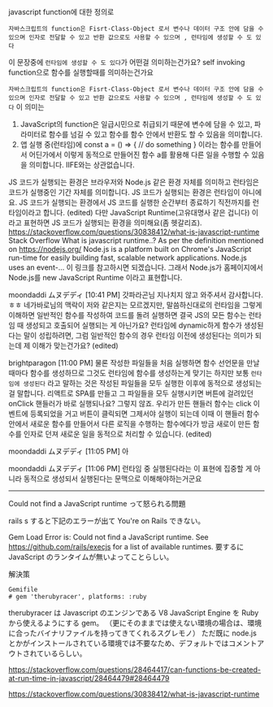 javascript function에 대한 정의로

`자바스크립트의 function은 Fisrt-Class-Object 로서 변수나 데이터 구조 안에 담을 수 있으며 인자로 전달할 수 있고 반환 값으로도 사용할 수 있으며 , 런타임에 생성할 수 도 있다`

이 문장중에 `런타임에 생성할 수 도 있다`가 어떤걸 의미하는건가요?
self invoking function으로 함수를 실행할때를 의미하는건가요

`자바스크립트의 function은 Fisrt-Class-Object 로서 변수나 데이터 구조 안에 담을 수 있으며 인자로 전달할 수 있고 반환 값으로도 사용할 수 있으며 , 런타임에 생성할 수 도 있다`
이 의미는

1. JavaScript의 function은 일급시민으로 취급되기 때문에 변수에 담을 수 있고, 파라미터로 함수를 넘길 수 있고 함수를 함수 안에서 반환도 할 수 있음을 의미합니다.
2. 앱 실행 중(런타임)에 const a = () => { // do something } 이라는 함수를 만들어서 어딘가에서 이렇게 동적으로 만들어진 함수 a를 활용해 다른 일을 수행할 수 있음을 의미합니다.
   IIFE와는 상관없습니다.

JS 코드가 실행되는 환경은 브라우저와 Node.js 같은 환경 자체를 의미하고
런타임은 코드가 실행중인 기간 자체를 의미합니다.
JS 코드가 실행되는 환경은 런타임이 아니에요. JS 코드가 실행되는 환경에서 JS 코드를 실행한 순간부터 종료하기 직전까지를 런타임이라고 합니다. (edited)
다만 JavaScript Runtime(고유대명사 같은 겁니다) 이라고 표현하면 JS 코드가 실행되는 환경을 의미해요(좀 헷갈리죠).
https://stackoverflow.com/questions/30838412/what-is-javascript-runtime
Stack Overflow
What is javascript runtime..?
As per the definition mentioned on https://nodejs.org/ Node.js is a platform built on Chrome's JavaScript run-time for easily building fast, scalable network applications. Node.js uses an event-...
이 링크를 참고하시면 되겠습니다.
그래서 Node.js가 홈페이지에서 Node.js를 new JavaScript Runtime 이라고 표현합니다.

moondaddi ムヌデディ [10:41 PM]
갓파라곤님 지나치지 않고 와주셔서 감사합니다. ㅎㅎ
네가바로님의 맥락이 저와 같은지는 모르겠지만, 말씀하신대로의 런타임을 그렇게 이해하면 일반적인 함수를 작성하여 코드를 돌려 실행하면 결국 JS의 모든 함수는 런타임 때 생성되고 호출되어 실행되는 게 아닌가요? 런타임에 dynamic하게 함수가 생성된다는 말이 성립하려면, 그럼 일반적인 함수의 경우 런타임 이전에 생성된다는 의미가 되는데 제 이해가 맞는건가요? (edited)

brightparagon [11:00 PM]
물론 작성한 파일들을 처음 실행하면 함수 선언문을 만날때마다 함수를 생성하므로 그것도 런타임에 함수를 생성하는게 맞기는 하지만 보통 `런타임에 생성된다` 라고 말하는 것은 작성된 파일들을 모두 실행한 이후에 동적으로 생성되는 걸 말합니다.
리액트로 SPA를 만들고 그 파일들을 모두 실행시키면 버튼에 걸려있던 onClick 핸들러가 바로 실행되나요?
그렇지 않죠. 우리가 만든 핸들러 함수는 click 이벤트에 등록되었을 거고 버튼이 클릭되면 그제서야 실행이 되는데 이때 이 핸들러 함수 안에서 새로운 함수를 만들어서 다른 로직을 수행하는 함수에다가 방금 새로이 만든 함수를 인자로 던져 새로운 일을 동적으로 처리할 수 있습니다. (edited)

moondaddi ムヌデディ [11:05 PM]
아

moondaddi ムヌデディ [11:06 PM]
런타임 중 실행된다라는 이 표현에 집중할 게 아니라 동적으로 생성되서 실행된다는 문맥으로 이해해야하는거군요

---

Could not find a JavaScript runtime って怒られる問題

rails s すると下記のエラーが出て You're on Rails できない。

Gem Load Error is: Could not find a JavaScript runtime.
See https://github.com/rails/execjs for a list of available runtimes.
要するに JavaScript のランタイムが無いよってことらしい。

解決策

```
Gemifile
# gem 'therubyracer', platforms: :ruby
```

therubyracer は Javascript のエンジンである V8 JavaScript Engine を Ruby から使えるようにする gem。
（更にそのままでは使えない環境の場合は、環境に合ったバイナリファイルを持ってきてくれるスグレモノ）
ただ既に node.js とかがインストールされている環境では不要なため、デフォルトではコメントアウトされているらしい。

https://stackoverflow.com/questions/28464417/can-functions-be-created-at-run-time-in-javascript/28464479#28464479

https://stackoverflow.com/questions/30838412/what-is-javascript-runtime
